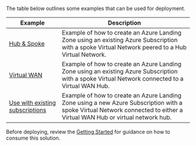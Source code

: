 <!-- markdownlint-disable MD041 -->

The table below outlines some examples that can be used for deployment.

| Example                                                                 | Description                                                                                                                                                              |
| ----------------------------------------------------------------------- | ------------------------------------------------------------------------------------------------------------------------------------------------------------------------ |
| [Hub & Spoke](example-1-Hub-and-Spoke.md)                               | Example of how to create an Azure Landing Zone using an existing Azure Subscription with a spoke Virtual Network peered to a Hub Virtual Network.                        |
| [Virtual WAN](example-2-Virtual-WAN.md)                                 | Example of how to create an Azure Landing Zone using an existing Azure Subscription with a spoke Virtual Network connected to a Virtual WAN Hub.                         |
| [Use with existing subscriptions](example-3-Create-New-Subscription.md) | Example of how to create an Azure Landing Zone using a new Azure Subscription with a spoke Virtual Network connected to either a Virtual WAN Hub or virtual network hub. |

Before deploying, review the [Getting Started](../wiki/GettingStarted) for guidance on how to consume this solution.
